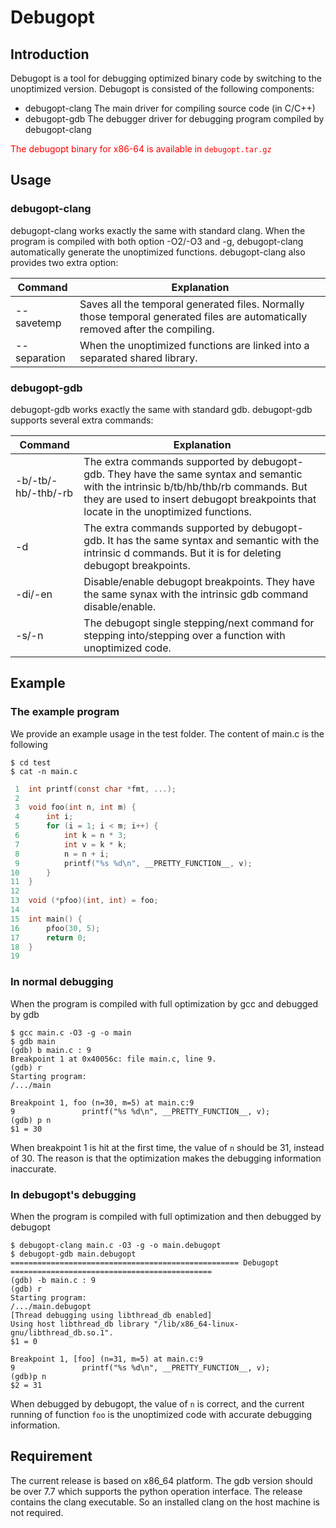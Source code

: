 # Debugopt

## Introduction

Debugopt is a tool for debugging optimized binary code by switching to the unoptimized version. Debugopt is consisted of the following components:

+ debugopt-clang
The main driver for compiling source code (in C/C++)
+ debugopt-gdb
The debugger driver for debugging program compiled by debugopt-clang

<span style="color:red;">The debugopt binary for x86-64 is available in `debugopt.tar.gz`</span>

## Usage

### debugopt-clang
debugopt-clang works exactly the same with standard clang. When the program is compiled with both option -O2/-O3 and -g, debugopt-clang automatically generate the unoptimized functions. debugopt-clang also provides two extra option:

Command | Explanation
--- | ---
--savetemp | Saves all the temporal generated files. Normally those temporal generated files are automatically removed after the compiling.
--separation | When the unoptimized functions are linked into a separated shared library.

### debugopt-gdb

debugopt-gdb works exactly the same with standard gdb. debugopt-gdb supports several extra commands:

Command | Explanation
--- | ---
-b/-tb/-hb/-thb/-rb	| The extra commands supported by debugopt-gdb. They have the same syntax and semantic with the intrinsic b/tb/hb/thb/rb commands. But they are used to insert debugopt breakpoints that locate in the unoptimized functions.
-d | The extra commands supported by debugopt-gdb. It has the same syntax and semantic with the intrinsic d commands. But it is for deleting debugopt breakpoints.
-di/-en	| Disable/enable debugopt breakpoints. They have the same synax with the intrinsic gdb command disable/enable.
-s/-n | The debugopt single stepping/next command for stepping into/stepping over a function with unoptimized code.

## Example

### The example program
We provide an example usage in the test folder. The content of main.c is the following

```
$ cd test
$ cat -n main.c
```
```c
 1	int printf(const char *fmt, ...);
 2	
 3	void foo(int n, int m) {
 4	    int i;
 5	    for (i = 1; i < m; i++) {
 6	        int k = n * 3;
 7	        int v = k * k;
 8	        n = n + i;
 9	        printf("%s %d\n", __PRETTY_FUNCTION__, v);
10	    }
11	}
12	
13	void (*pfoo)(int, int) = foo;
14	
15	int main() {
16	    pfoo(30, 5);
17	    return 0;
18	}
19	
```
		
### In normal debugging

When the program is compiled with full optimization by gcc and debugged by gdb

```
$ gcc main.c -O3 -g -o main
$ gdb main
(gdb) b main.c : 9
Breakpoint 1 at 0x40056c: file main.c, line 9.
(gdb) r
Starting program:
/.../main

Breakpoint 1, foo (n=30, m=5) at main.c:9
9               printf("%s %d\n", __PRETTY_FUNCTION__, v);
(gdb) p n
$1 = 30
```
		
When breakpoint 1 is hit at the first time, the value of `n` should be 31, instead of 30. The reason is that the optimization makes the debugging information inaccurate.

### In debugopt's debugging

When the program is compiled with full optimization and then debugged by debugopt

```
$ debugopt-clang main.c -O3 -g -o main.debugopt
$ debugopt-gdb main.debugopt
=================================================== Debugopt =============================================
(gdb) -b main.c : 9
(gdb) r
Starting program:
/.../main.debugopt
[Thread debugging using libthread_db enabled]
Using host libthread_db library "/lib/x86_64-linux-gnu/libthread_db.so.1".
$1 = 0

Breakpoint 1, [foo] (n=31, m=5) at main.c:9
9               printf("%s %d\n", __PRETTY_FUNCTION__, v);
(gdb)p n
$2 = 31
```
		
When debugged by debugopt, the value of `n` is correct, and the current running of function `foo` is the unoptimized code with accurate debugging information.

## Requirement
The current release is based on x86_64 platform. The gdb version should be over 7.7 which supports the python operation interface. The release contains the clang executable. So an installed clang on the host machine is not required.